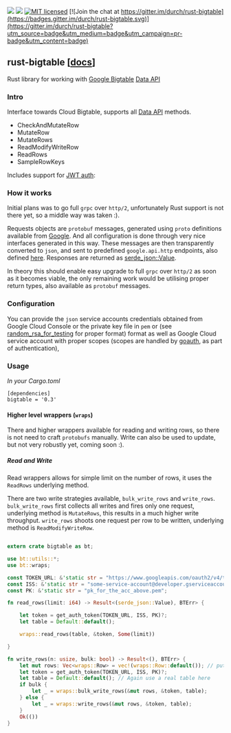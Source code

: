 [![](https://travis-ci.org/durch/rust-bigtable.svg?branch=master)](https://travis-ci.org/durch/rust-bigtable)
[![](http://meritbadge.herokuapp.com/bigtable)](https://crates.io/crates/bigtable)
[![MIT licensed](https://img.shields.io/badge/license-MIT-blue.svg)](https://github.com/durch/rust-bigtable/blob/master/LICENSE.md)
[![Join the chat at https://gitter.im/durch/rust-bigtable](https://badges.gitter.im/durch/rust-bigtable.svg)](https://gitter.im/durch/rust-bigtable?utm_source=badge&utm_medium=badge&utm_campaign=pr-badge&utm_content=badge)

## rust-bigtable [[docs](https://durch.github.io/rust-bigtable/)]

Rust library for working with [Google Bigtable](https://cloud.google.com/bigtable/docs/) [Data API](https://cloud.google.com/bigtable/docs/reference/data/rpc/google.bigtable.v2)

### Intro
Interface towards Cloud Bigtable, supports all [Data API](https://cloud.google.com/bigtable/docs/reference/data/rpc/google.bigtable.v2) methods. 

+ CheckAndMutateRow
+ MutateRow
+ MutateRows
+ ReadModifyWriteRow
+ ReadRows
+ SampleRowKeys

Includes support for [JWT auth](https://cloud.google.com/docs/authentication):

### How it works

Initial plans was to go full `grpc` over `http/2`, unfortunately Rust support is not there yet, so a middle way was taken :).

Requests objects are `protobuf` messages, generated using `proto` definitions available from [Google](https://github.com/googleapis/googleapis/blob/master/google/bigtable/v2/bigtable.proto). And all configuration is done through very nice interfaces generated in this way. These messages are then transparently converted to `json`, and sent to predefined `google.api.http` endpoints, also defined [here](https://github.com/googleapis/googleapis/blob/master/google/bigtable/v2/bigtable.proto). Responses are returned as [serde_json::Value](https://docs.serde.rs/serde_json/value/index.html).

In theory this should enable easy upgrade to full `grpc` over `http/2` as soon as it becomes viable, the only remaining work would be utilising proper return types, also available as `protobuf` messages.

### Configuration

You can provide the `json` service accounts credentials obtained from Google Cloud Console or the private key file in `pem` or (see [random_rsa_for_testing](https://github.com/durch/rust-bigtable/blob/master/random_rsa_for_tests) for proper format) format as well as Google Cloud service account with proper scopes (scopes are handled by [goauth](https://crates.io/crates/goauth), as part of authentication), 

### Usage

*In your Cargo.toml*

```
[dependencies]
bigtable = '0.3'
```

#### Higher level wrappers (`wraps`)

There and higher wrappers available for reading and writing rows, so there is not need to craft `protobufs` manually. Write can also be used to update, but not very robustly yet, coming soon :).

##### Read and Write

Read wrappers allows for simple limit on the number of rows, it uses the `ReadRows` underlying method.

There are two write strategies available, `bulk_write_rows` and `write_rows`. `bulk_write_rows` first collects all writes and fires only one request, underlying method is `MutateRows`, this results in a much higher write throughput. `write_rows` shoots one request per row to be written, underlying method is `ReadModifyWriteRow`. 

```rust

extern crate bigtable as bt;

use bt::utils::*;
use bt::wraps;

const TOKEN_URL: &'static str = "https://www.googleapis.com/oauth2/v4/token";
const ISS: &'static str = "some-service-account@developer.gserviceaccount.com";
const PK: &'static str = "pk_for_the_acc_above.pem";

fn read_rows(limit: i64) -> Result<(serde_json::Value), BTErr> {

    let token = get_auth_token(TOKEN_URL, ISS, PK)?;
    let table = Default::default();

    wraps::read_rows(table, &token, Some(limit))

}

fn write_rows(n: usize, bulk: bool) -> Result<(), BTErr> {
    let mut rows: Vec<wraps::Row> = vec!(wraps::Row::default()); // put some real data here
    let token = get_auth_token(TOKEN_URL, ISS, PK)?;
    let table = Default::default(); // Again use a real table here
    if bulk {
        let _ = wraps::bulk_write_rows(&mut rows, &token, table);
    } else {
        let _ = wraps::write_rows(&mut rows, &token, table);
    }
    Ok(())
}
```
